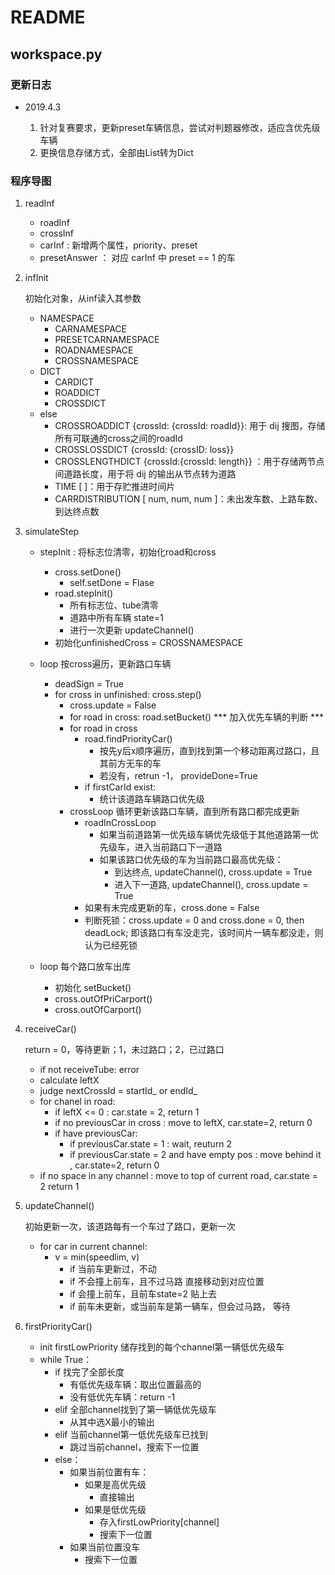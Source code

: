 # README

## workspace.py

### 更新日志

- 2019.4.3
  
  1. 针对复赛要求，更新preset车辆信息，尝试对判题器修改，适应含优先级车辆
  2. 更换信息存储方式，全部由List转为Dict

### 程序导图

1. readInf

    - roadInf
    - crossInf
    - carInf : 新增两个属性，priority、preset
    - presetAnswer ： 对应 carInf 中 preset == 1 的车

2. infInit

    初始化对象，从inf读入其参数

    - NAMESPACE
      - CARNAMESPACE
      - PRESETCARNAMESPACE
      - ROADNAMESPACE
      - CROSSNAMESPACE
    - DICT
      - CARDICT
      - ROADDICT
      - CROSSDICT
    - else
      - CROSSROADDICT {crossId: {crossId: roadId}}: 用于 dij 搜图，存储所有可联通的cross之间的roadId
      - CROSSLOSSDICT {crossId: {crossID: loss}}
      - CROSSLENGTHDICT {crossId:{crossId: length}} ：用于存储两节点间道路长度，用于将 dij 的输出从节点转为道路
      - TIME [ ]：用于存贮推进时间片
      - CARRDISTRIBUTION [ num, num, num ]：未出发车数、上路车数、到达终点数

3. simulateStep

   - stepInit : 将标志位清零，初始化road和cross
     - cross.setDone()
       - self.setDone = Flase
     - road.stepInit()
       - 所有标志位、tube清零
       - 道路中所有车辆 state=1
       - 进行一次更新 updateChannel()
     - 初始化unfinishedCross = CROSSNAMESPACE

   - loop 按cross遍历，更新路口车辆
     - deadSign = True
     - for cross in unfinished: cross.step()
       - cross.update = False
       - for road in cross: road.setBucket()
      *** 加入优先车辆的判断 ***
       - for road in cross
         - road.findPriorityCar()
           - 按先y后x顺序遍历，直到找到第一个移动距离过路口，且其前方无车的车
           - 若没有，retrun -1， provideDone=True
         - if firstCarId exist:
           - 统计该道路车辆路口优先级
       - crossLoop 循环更新该路口车辆，直到所有路口都完成更新
         - roadInCrossLoop
           - 如果当前道路第一优先级车辆优先级低于其他道路第一优先级车，进入当前路口下一道路
           - 如果该路口优先级的车为当前路口最高优先级：
             - 到达终点, updateChannel(), cross.update = True
             - 进入下一道路, updateChannel(), cross.update = True
         - 如果有未完成更新的车，cross.done = False
         - 判断死锁：cross.update = 0 and cross.done = 0, then deadLock; 即该路口有车没走完，该时间片一辆车都没走，则认为已经死锁

   - loop 每个路口放车出库
     - 初始化 setBucket()
     - cross.outOfPriCarport()
     - cross.outOfCarport()

4. receiveCar()

    return = 0，等待更新；1，未过路口；2，已过路口

   - if not receiveTube: error
   - calculate leftX
   - judge nextCrossId = startId_ or endId_
   - for chanel in road:
     - if leftX <= 0 : car.state = 2, return 1
     - if no previousCar in cross : move to leftX, car.state=2, return 0
     - if have previousCar:
       - if previousCar.state = 1 : wait, reuturn 2
       - if previousCar.state = 2 and have empty pos : move behind it , car.state=2, return 0
   - if no space in any channel : move to top of current road, car.state = 2 return 1

5. updateChannel()

    初始更新一次，该道路每有一个车过了路口，更新一次

   - for car in current channel:
     - v = min(speedlim, v)
       - if 当前车更新过，不动
       - if 不会撞上前车，且不过马路 直接移动到对应位置
       - if 会撞上前车，且前车state=2 贴上去
       - if 前车未更新，或当前车是第一辆车，但会过马路， 等待

6. firstPriorityCar()

   - init firstLowPriority 储存找到的每个channel第一辆低优先级车
   - while True：
     - if 找完了全部长度
       - 有低优先级车辆：取出位置最高的
       - 没有低优先车辆：return -1
     - elif 全部channel找到了第一辆低优先级车
       - 从其中选X最小的输出
     - elif 当前channel第一低优先级车已找到
       - 跳过当前channel，搜索下一位置
     - else：
       - 如果当前位置有车：
         - 如果是高优先级
           - 直接输出
         - 如果是低优先级
           - 存入firstLowPriority[channel]
           - 搜索下一位置
       - 如果当前位置没车
         - 搜索下一位置